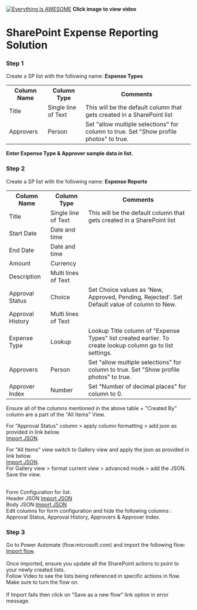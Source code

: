 
[![Everything Is AWESOME](http://img.youtube.com/vi/gb_FUeRjgg4/maxresdefault.jpg)](https://www.youtube.com/watch?v=gb_FUeRjgg4 "Power Automate Multi Level Approval Workflow with SharePoint")
**Click image to view video**

# SharePoint Expense Reporting Solution

### Step 1
Create a SP list with the following name: **Expense Types**

<table>
  <th>Column Name</th>  <th>Column Type</th>  <th>Comments</th> 
  <tr> <td>Title</td>  <td>Single line of Text</td> <td>This will be the default column that gets created in a SharePoint list</td> </tr>
  <tr> <td>Approvers</td>  <td>Person</td> <td> Set "allow multiple selections" for column to true. Set "Show profile photos" to true.</td> </tr>
</table>

**Enter Expense Type & Approver sample data in list.** <br> 

### Step 2
Create a SP list with the following name: **Expense Reports**

<table>
  <th>Column Name</th>  <th>Column Type</th>  <th>Comments</th> 
  <tr> <td>Title</td>  <td>Single line of Text</td> <td>This will be the default column that gets created in a SharePoint list</td> </tr>
  <tr> <td>Start Date</td>  <td>Date and time</td> <td>  </td> </tr>
   <tr> <td>End Date</td>  <td>Date and time</td> <td>  </td> </tr>
   <tr> <td>Amount</td>  <td>Currency</td> <td>  </td> </tr>
     <tr> <td>Description</td>  <td>Multi lines of Text</td> <td>  </td> </tr>
       <tr> <td>Approval Status</td>  <td>Choice</td> <td> Set Choice values as 'New, Approved, Pending, Rejected'. Set Default value of column to New. </td> </tr>
   <tr> <td>Approval History</td>  <td>Multi lines of Text</td> <td>  </td> </tr>
  <tr> <td>Expense Type</td>  <td>Lookup</td> <td> Lookup Title column of "Expense Types" list created earlier. To create lookup column go to list settings.  </td> </tr>
    <tr> <td>Approvers</td>  <td>Person</td> <td> Set "allow multiple selections" for column to true. Set "Show profile photos" to true. </td> </tr>
    <tr> <td>Approver Index</td>  <td>Number</td> <td> Set "Number of decimal places" for column to 0. </td> </tr>
</table>

Ensure all of the columns mentioned in the above table + "Created By" column are a part of the "All Items" View.

For "Approval Status" column > apply column formatting > add json as provided in link below.<br> 
[Import JSON](https://github.com/rdorrani/SharePoint/blob/master/ExpenseReportingWorkflow/Approval%20Status%20Column.json).

For "All Items" view switch to Gallery view and apply the json as provided in link below.<br> 
[Import JSON](https://github.com/rdorrani/SharePoint/blob/master/ExpenseReportingWorkflow/Tiles%20Formatting%20for%20All%20Items%20View.json).<br> 
For Gallery view > format current view > advanced mode > add the JSON. <br> 
Save the view.<br> <br> 

Form Configuration for list.<br> 
Header JSON [Import JSON](https://github.com/rdorrani/SharePoint/blob/master/ExpenseReportingWorkflow/header.JSON)<br> 
Body JSON  [Import JSON](https://github.com/rdorrani/SharePoint/blob/master/ExpenseReportingWorkflow/body.JSON)<br> 
Edit columns for form configuration and hide the following columns : Approval Status, Approval History, Approvers & Approver Index.<br> 


### Step 3
Go to Power Automate (flow.microsoft.com) and import the following flow:<br> 
[Import flow](https://github.com/rdorrani/SharePoint/blob/master/ExpenseReportingWorkflow/%F0%9F%92%B2ExpenseReportApprovalWorkflow_20210831225203.zip). <br> <br> 
Once imported, ensure you update all the SharePoint actions to point to your newly created lists.  <br> 
Follow Video to see the lists being referenced in specific actions in flow. <br>
Make sure to turn the flow on.<br><br>
If Import fails then click on "Save as a new flow" link option in error message.



